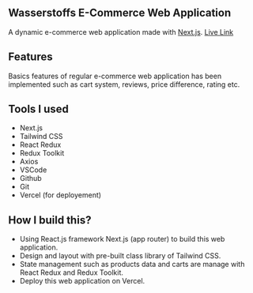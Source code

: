 ## Wasserstoffs E-Commerce Web Application

A dynamic e-commerce web application made with [Next.js](https://nextjs.org/). [Live Link](https://wasserstoff-ecommerce.vercel.app/)

## Features 

Basics features of regular e-commerce web application has been implemented such as cart system, reviews, price difference, rating etc.

## Tools I used 

- Next.js
- Tailwind CSS
- React Redux
- Redux Toolkit
- Axios
- VSCode
- Github
- Git
- Vercel (for deployement)

## How I build this?

- Using React.js framework Next.js (app router) to build this web application. 
- Design and layout with pre-built class library of Tailwind CSS. 
- State management such as products data and carts are manage with React Redux and Redux Toolkit. 
- Deploy this web application on Vercel.

